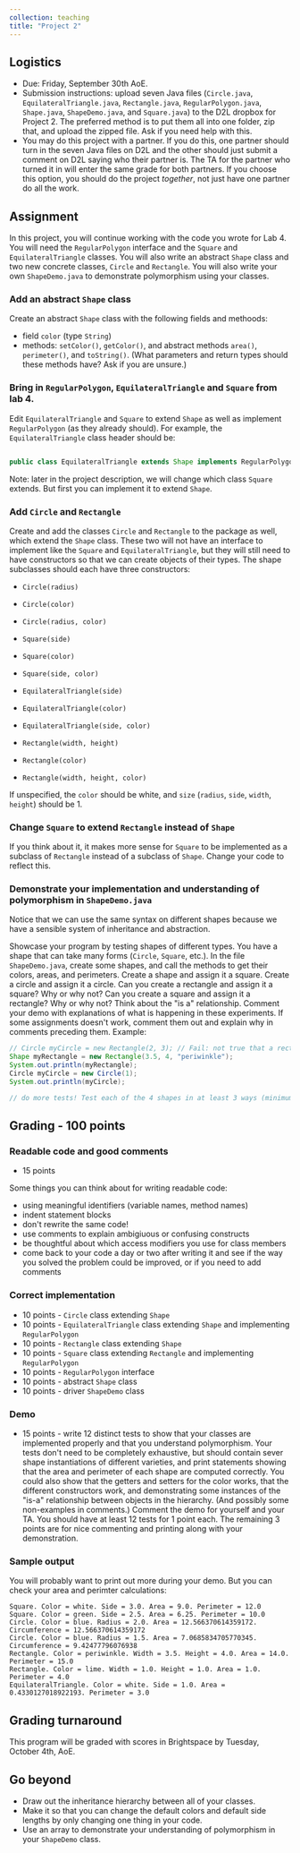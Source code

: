 ```yaml
---
collection: teaching
title: "Project 2"
---
```


## Logistics
* Due: Friday, September 30th AoE.
* Submission instructions: upload seven Java files (`Circle.java`,
    `EquilateralTriangle.java`, `Rectangle.java`, `RegularPolygon.java`,
    `Shape.java`, `ShapeDemo.java`, and `Square.java`) to the D2L dropbox for
    Project 2. The preferred method is to put them all into one folder, zip
	that, and upload the zipped file. Ask if you need help with this.
* You may do this project with a partner. If you do this, one partner should
	turn in the seven Java files on D2L and the other should just submit a
	comment on D2L saying who their partner is. The TA for the partner who
	turned it in will enter the same grade for both partners. If you choose
	this option, you should do the project *together*, not just have one
	partner do all the work.


## Assignment

In this project, you will continue working with the code you wrote for Lab 4.
You will need the `RegularPolygon` interface and the `Square` and
`EquilateralTriangle` classes. You will also write an abstract `Shape` class
and two new concrete classes, `Circle` and `Rectangle`. You will also write
your own `ShapeDemo.java` to demonstrate polymorphism using your classes.

###  Add an abstract `Shape` class

Create an abstract `Shape` class with the following fields and methoods:
* field `color` (type `String`)
* methods: `setColor()`, `getColor()`, and abstract methods `area()`,
    `perimeter()`, and `toString()`. (What parameters and return types should
    these methods have? Ask if you are unsure.)

### Bring in `RegularPolygon`, `EquilateralTriangle` and `Square` from lab 4.

Edit `EquilateralTriangle` and `Square` to extend `Shape` as well as implement
`RegularPolygon` (as they already should). For example, the
`EquilateralTriangle` class header should be:

```java

public class EquilateralTriangle extends Shape implements RegularPolygon  {...}
```

Note: later in the project description, we will change which class `Square`
extends. But first you can implement it to extend `Shape`.

### Add `Circle` and `Rectangle`

Create and add the classes `Circle` and `Rectangle` to the package as well,
which extend the `Shape` class.
These two will not have an interface to implement like the `Square` and
`EquilateralTriangle`, but they will still need to have constructors so that we
can create objects of their types. The shape subclasses should each have three
constructors:

* `Circle(radius)`
* `Circle(color)`
* `Circle(radius, color)`

* `Square(side)`
* `Square(color)`
* `Square(side, color)`

* `EquilateralTriangle(side)`
* `EquilateralTriangle(color)`
* `EquilateralTriangle(side, color)`

* `Rectangle(width, height)`
* `Rectangle(color)`
* `Rectangle(width, height, color)`

If unspecified, the `color` should be white, and `size` (`radius`, `side`, `width`, `height`) should be 1.

### Change `Square` to extend `Rectangle` instead of `Shape`

If you think about it, it makes more sense for `Square` to be implemented as a
subclass of `Rectangle` instead of a subclass of `Shape`. Change your code to
reflect this.

### Demonstrate your implementation and understanding of polymorphism in `ShapeDemo.java`

Notice that we can use the same syntax on different shapes because we have a sensible system of inheritance and abstraction.

Showcase your program by testing shapes of different types. You have a shape that can
take many forms (`Circle`, `Square`, etc.). In the file `ShapeDemo.java`, create some shapes,
and call the methods to get their colors, areas, and perimeters. Create a shape
and assign it a square. Create a circle and assign it a circle. Can you create
a rectangle and assign it a square? Why or why not? Can you create a square and
assign it a rectangle? Why or why not?  Think about the "is a" relationship.
Comment your demo with explanations of what is happening in these experiments.
If some assignments doesn't work, comment them out and explain why in comments
preceding them. Example:

```java
// Circle myCircle = new Rectangle(2, 3); // Fail: not true that a rectangle "is a" circle.
Shape myRectangle = new Rectangle(3.5, 4, "periwinkle");
System.out.println(myRectangle);
Circle myCircle = new Circle(1);
System.out.println(myCircle);

// do more tests! Test each of the 4 shapes in at least 3 ways (minimum 12 tests)
```

## Grading - 100 points

### Readable code and good comments
* 15 points

Some things you can think about for writing readable code:
* using meaningful identifiers (variable names, method names)
* indent statement blocks
* don't rewrite the same code!
* use comments to explain ambigiuous or confusing constructs
* be thoughtful about which access modifiers you use for class members
* come back to your code a day or two after writing it and see if the way you
	solved the problem could be improved, or if you need to add comments

### Correct implementation
* 10 points - `Circle` class extending `Shape`
* 10 points - `EquilateralTriangle` class extending `Shape` and implementing `RegularPolygon`
* 10 points - `Rectangle` class extending `Shape`
* 10 points - `Square` class extending `Rectangle` and implementing `RegularPolygon`
* 10 points - `RegularPolygon` interface
* 10 points - abstract `Shape` class
* 10 points - driver `ShapeDemo` class

### Demo
* 15 points - write 12 distinct tests to show that your classes are implemented
	properly and that you understand polymorphism. Your tests don't need to be
	completely exhaustive, but should contain sever shape instantiations of
	different varieties, and print statements showing that the area and
	perimeter of each shape are computed correctly. You could also show that
	the getters and setters for the color works, that the different
	constructors work, and demonstrating some instances of the "is-a"
	relationship between objects in the hierarchy. (And possibly some
	non-examples in comments.)
 Comment the demo for yourself and your TA. You should have at least 12 tests for 1 point each. The remaining
3 points are for nice commenting and printing along with your demonstration.

### Sample output

You will probably want to print out more during your demo. But you can check
your area and perimter calculations:

```
Square. Color = white. Side = 3.0. Area = 9.0. Perimeter = 12.0
Square. Color = green. Side = 2.5. Area = 6.25. Perimeter = 10.0
Circle. Color = blue. Radius = 2.0. Area = 12.566370614359172. Circumference = 12.566370614359172
Circle. Color = blue. Radius = 1.5. Area = 7.0685834705770345. Circumference = 9.42477796076938
Rectangle. Color = periwinkle. Width = 3.5. Height = 4.0. Area = 14.0. Perimeter = 15.0
Rectangle. Color = lime. Width = 1.0. Height = 1.0. Area = 1.0. Perimeter = 4.0
EquilateralTriangle. Color = white. Side = 1.0. Area = 0.4330127018922193. Perimeter = 3.0
```

## Grading turnaround
This program will be graded with scores in Brightspace by Tuesday, October 4th, AoE.

## Go beyond

* Draw out the inheritance hierarchy between all of your classes.
* Make it so that you can change the default colors and default side lengths by
	only changing one thing in your code.
* Use an array to demonstrate your understanding of polymorphism in your
	`ShapeDemo` class.
